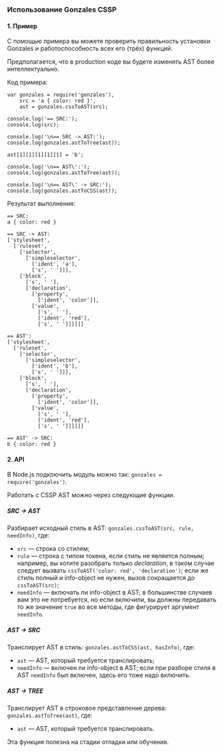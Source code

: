 ### Использование Gonzales CSSP

#### 1. Пример

С помощью примера вы можете проверить правильность установки Gonzales и работоспособность всех его (трёх) функций.

Предполагается, что в production коде вы будете изменять AST более интеллектуально.

Код примера:

    var gonzales = require('gonzales'),
        src = 'a { color: red }',
        ast = gonzales.cssToAST(src);

    console.log('== SRC:');
    console.log(src);

    console.log('\n== SRC -> AST:');
    console.log(gonzales.astToTree(ast));

    ast[1][1][1][1][1] = 'b';

    console.log('\n== AST\':');
    console.log(gonzales.astToTree(ast));

    console.log('\n== AST\' -> SRC:');
    console.log(gonzales.astToCSS(ast));
Результат выполнения:

    == SRC:
    a { color: red }

    == SRC -> AST:
    ['stylesheet', 
      ['ruleset', 
        ['selector', 
          ['simpleselector', 
            ['ident', 'a'], 
            ['s', ' ']]], 
        ['block', 
          ['s', ' '], 
          ['declaration', 
            ['property', 
              ['ident', 'color']], 
            ['value', 
              ['s', ' '], 
              ['ident', 'red'], 
              ['s', ' ']]]]]]

    == AST':
    ['stylesheet', 
      ['ruleset', 
        ['selector', 
          ['simpleselector', 
            ['ident', 'b'], 
            ['s', ' ']]], 
        ['block', 
          ['s', ' '], 
          ['declaration', 
            ['property', 
              ['ident', 'color']], 
            ['value', 
              ['s', ' '], 
              ['ident', 'red'], 
              ['s', ' ']]]]]]

    == AST' -> SRC:
    b { color: red }

#### 2. API

В Node.js подключить модуль можно так: `gonzales = require('gonzales')`.

Работать с CSSP AST можно через следующие функции.

##### SRC -> AST

Разбирает исходный стиль в AST: `gonzales.cssToAST(src, rule, needInfo)`, где:

* `src` — строка со стилем;
* `rule` — строка с типом токена, если стиль не является полным; например, вы хотите разобрать только *declaration*, в таком случае следует вызвать `cssToAST('color: red', 'declaration')`; если же стиль полный и info-object не нужен, вызов сокращается до `cssToAST(src)`;
* `needInfo` — включать ли info-object в AST; в большинстве случаев вам это не потребуется, но если включили, вы должны передавать то же значение `true` во все методы, где фигурирует аргумент `needInfo`.

##### AST -> SRC

Транслирует AST в стиль: `gonzales.astToCSS(ast, hasInfo)`, где:

* `ast` — AST, который требуется транслировать;
* `needInfo` — включен ли info-object в AST; если при разборе стиля в AST `needInfo` был включен, здесь его тоже надо включить.

##### AST -> TREE

Транслирует AST в строковое представление дерева: `gonzales.astToTree(ast)`, где:

* `ast` — AST, который требуется транслировать.

Эта функция полезна на стадии отладки или обучения.
